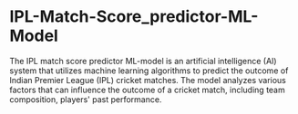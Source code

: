 # IPL-Match-Score_predictor-ML-Model
The IPL match score predictor ML-model is an artificial intelligence (AI) system that utilizes machine learning algorithms to predict the outcome of Indian Premier League (IPL) cricket matches. The model analyzes various factors that can influence the outcome of a cricket match, including team composition, players' past performance.
